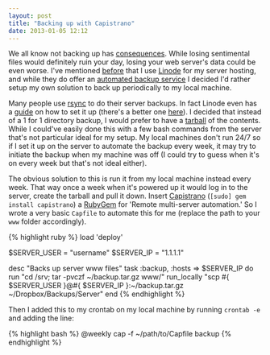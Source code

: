 ```yaml
---
layout: post
title: "Backing up with Capistrano"
date: 2013-01-05 12:12
---
```


We all know not backing up has [consequences](http://www.wired.com/gadgetlab/2012/08/apple-amazon-mat-honan-hacking/). While losing sentimental files would definitely ruin your day, losing your web server's data could be even worse. I've mentioned [before](http://smileykeith.com/2013/01/02/linode-setup/) that I use [Linode](http://www.linode.com/?r=c190426bf1ff0f144b48997675bae8b32d339824) for my server hosting, and while they do offer an [automated backup service](http://library.linode.com/backup-service) I decided I'd rather setup my own solution to back up periodically to my local machine.

Many people use [rsync](http://en.wikipedia.org/wiki/Rsync) to do their server backups. In fact Linode even has a [guide](http://library.linode.com/linux-tools/utilities/rsync#sph_use-rsync-to-back-up-production-environments) on how to set it up (there's a better one [here](http://feross.org/how-to-setup-your-linode/)). I decided that instead of a 1 for 1 directory backup, I would prefer to have a [tarball](http://en.wikipedia.org/wiki/Tar_(file_format)) of the contents. While I could've easily done this with a few bash commands from the server that's not particular ideal for my setup. My local machines don't run 24/7 so if I set it up on the server to automate the backup every week, it may try to initiate the backup when my machine was off (I could try to guess when it's on every week but that's not ideal either).

The obvious solution to this is run it from my local machine instead every week. That way once a week when it's powered up it would log in to the server, create the tarball and pull it down. Insert [Capistrano](https://github.com/capistrano/capistrano) (`[sudo] gem install capistrano`) a [RubyGem](http://rubygems.org/) for 'Remote multi-server automation.' So I wrote a very basic `Capfile` to automate this for me (replace the path to your `www` folder accordingly).

{% highlight ruby %}
load 'deploy'

$SERVER_USER = "username"
$SERVER_IP   = "1.1.1.1"

desc "Backs up server www files"
task :backup, :hosts => $SERVER_IP do
  run "cd /srv; tar -pvczf ~/backup.tar.gz www/"
  run_locally "scp #{ $SERVER_USER }@#{ $SERVER_IP }:~/backup.tar.gz ~/Dropbox/Backups/Server"
end
{% endhighlight %}

Then I added this to my crontab on my local machine by running `crontab -e` and adding the line:

{% highlight bash %}
@weekly cap -f ~/path/to/Capfile backup
{% endhighlight %}
